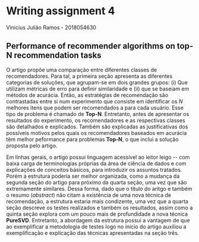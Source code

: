 # Writing assignment 4
Vinicius Julião Ramos - 2018054630

## Performance of recommender algorithms on top-N recommendation tasks

O artigo propõe uma comparação entre diferentes classes de recomendadores.
Para tal, a primeira seção apresenta as diferentes categorias de soluções, que agrupam-se em dois grandes grupos: (i) Que utilizam métricas de erro para definir similaridade e (ii) que se baseiam em métodos de acurácia.
Então, as estratégias de recomendação são contrastadas entre si num experimento que consiste em identificar os $N$ melhores itens que podem ser recomendados a para cada usuário. Esse tipo de problema é chamado de **Top-N**.
Entretanto, antes de apresentar os resultados do experimento, os recomendadores e as respectivas classes são detalhados e explicados.
Também são explicadas as justificativas dos possíveis motivos pelos quais os recomendadores baseados em acurácia têm melhor peformance para problemas **Top-N**, o que inclui a solução proposta pelo artigo.

Em linhas gerais, o artigo possui linguagem acessível ao leitor leigo -- com baixa carga de terminologias próprias da área de ciência de dados e com explicações de conceitos básicos, para introduzir os assuntos tratados.
Porém a estrutura poderia ser melhor organizada, como a mudança da segunda seção do artigo para próximo da quarta seção, uma vez que são extremamente similares.
Dessa forma, dado que o título do aritgo e também o resumo (*abstract*) não citam a existência de uma nova técnica de recomendação, a estrutura estaria mais condizente, uma vez que a quarta seção descreve os testes realizados e também os resultados, assim como a quinta seção explora com um pouco mais de profundidade a nova técnica **PureSVD**.
Entretanto, a abordagem da estrutura possui a vantagem de que ao exemplificar a metodologia de testes logo no início do artigo auxiliou a exemplificação e explicação das técnicas apresentadas na seção três.